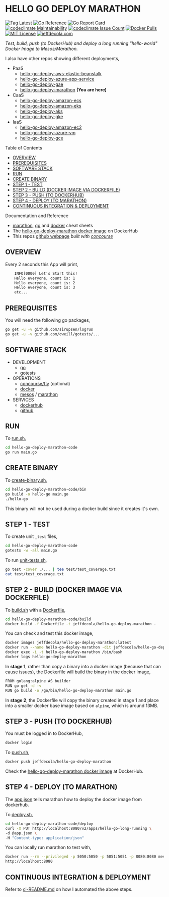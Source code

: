 # HELLO GO DEPLOY MARATHON

[![Tag Latest](https://img.shields.io/github/v/tag/jeffdecola/hello-go-deploy-marathon)](https://github.com/JeffDeCola/hello-go-deploy-marathon/tags)
[![Go Reference](https://pkg.go.dev/badge/github.com/JeffDeCola/hello-go-deploy-marathon.svg)](https://pkg.go.dev/github.com/JeffDeCola/hello-go-deploy-marathon)
[![Go Report Card](https://goreportcard.com/badge/github.com/JeffDeCola/hello-go-deploy-marathon)](https://goreportcard.com/report/github.com/JeffDeCola/hello-go-deploy-marathon)
[![codeclimate Maintainability](https://api.codeclimate.com/v1/badges/24c711ac3a1ec5155969/maintainability)](https://codeclimate.com/github/JeffDeCola/hello-go-deploy-marathon/maintainability)
[![codeclimate Issue Count](https://codeclimate.com/github/JeffDeCola/hello-go-deploy-marathon/badges/issue_count.svg)](https://codeclimate.com/github/JeffDeCola/hello-go-deploy-marathon/issues)
[![Docker Pulls](https://badgen.net/docker/pulls/jeffdecola/hello-go-deploy-marathon?icon=docker&label=pulls)](https://hub.docker.com/r/jeffdecola/hello-go-deploy-marathon/)
[![MIT License](http://img.shields.io/:license-mit-blue.svg)](http://jeffdecola.mit-license.org)
[![jeffdecola.com](https://img.shields.io/badge/website-jeffdecola.com-blue)](https://jeffdecola.com)

_Test, build, push (to DockerHub) and deploy
a long running "hello-world" Docker Image to Mesos/Marathon._

I also have other repos showing different deployments,

* PaaS
  * [hello-go-deploy-aws-elastic-beanstalk](https://github.com/JeffDeCola/hello-go-deploy-aws-elastic-beanstalk)
  * [hello-go-deploy-azure-app-service](https://github.com/JeffDeCola/hello-go-deploy-azure-app-service)
  * [hello-go-deploy-gae](https://github.com/JeffDeCola/hello-go-deploy-gae)
  * [hello-go-deploy-marathon](https://github.com/JeffDeCola/hello-go-deploy-marathon)
    **(You are here)**
* CaaS
  * [hello-go-deploy-amazon-ecs](https://github.com/JeffDeCola/hello-go-deploy-amazon-ecs)
  * [hello-go-deploy-amazon-eks](https://github.com/JeffDeCola/hello-go-deploy-amazon-eks)
  * [hello-go-deploy-aks](https://github.com/JeffDeCola/hello-go-deploy-aks)
  * [hello-go-deploy-gke](https://github.com/JeffDeCola/hello-go-deploy-gke)
* IaaS
  * [hello-go-deploy-amazon-ec2](https://github.com/JeffDeCola/hello-go-deploy-amazon-ec2)
  * [hello-go-deploy-azure-vm](https://github.com/JeffDeCola/hello-go-deploy-azure-vm)
  * [hello-go-deploy-gce](https://github.com/JeffDeCola/hello-go-deploy-gce)

Table of Contents

* [OVERVIEW](https://github.com/JeffDeCola/hello-go-deploy-marathon#overview)
* [PREREQUISITES](https://github.com/JeffDeCola/hello-go-deploy-marathon#prerequisites)
* [SOFTWARE STACK](https://github.com/JeffDeCola/hello-go-deploy-marathon#software-stack)
* [RUN](https://github.com/JeffDeCola/hello-go-deploy-marathon#run)
* [CREATE BINARY](https://github.com/JeffDeCola/hello-go-deploy-marathon#create-binary)
* [STEP 1 - TEST](https://github.com/JeffDeCola/hello-go-deploy-marathon#step-1---test)
* [STEP 2 - BUILD (DOCKER IMAGE VIA DOCKERFILE)](https://github.com/JeffDeCola/hello-go-deploy-marathon#step-2---build-docker-image-via-dockerfile)
* [STEP 3 - PUSH (TO DOCKERHUB)](https://github.com/JeffDeCola/hello-go-deploy-marathon#step-3---push-to-dockerhub)
* [STEP 4 - DEPLOY (TO MARATHON)](https://github.com/JeffDeCola/hello-go-deploy-marathon#step-4---deploy-to-marathon)
* [CONTINUOUS INTEGRATION & DEPLOYMENT](https://github.com/JeffDeCola/hello-go-deploy-marathon#continuous-integration--deployment)

Documentation and Reference

* [marathon](https://github.com/JeffDeCola/my-cheat-sheets/tree/master/software/operations/orchestration/cluster-managers-resource-management-scheduling/marathon-cheat-sheet),
  [go](https://github.com/JeffDeCola/my-cheat-sheets/tree/master/software/development/languages/go-cheat-sheet)
  and
  [docker](https://github.com/JeffDeCola/my-cheat-sheets/tree/master/software/operations/orchestration/builds-deployment-containers/docker-cheat-sheet)
  cheat sheets
* The
  [hello-go-deploy-marathon docker image](https://hub.docker.com/r/jeffdecola/hello-go-deploy-marathon)
  on DockerHub
* This repos
  [github webpage](https://jeffdecola.github.io/hello-go-deploy-marathon/)
  _built with
  [concourse](https://github.com/JeffDeCola/hello-go-deploy-marathon/blob/master/ci-README.md)_

## OVERVIEW

Every 2 seconds this App will print,

```txt
    INFO[0000] Let's Start this!
    Hello everyone, count is: 1
    Hello everyone, count is: 2
    Hello everyone, count is: 3
    etc...
```

## PREREQUISITES

You will need the following go packages,

```bash
go get -u -v github.com/sirupsen/logrus
go get -u -v github.com/cweill/gotests/...
```

## SOFTWARE STACK

* DEVELOPMENT
  * [go](https://github.com/JeffDeCola/my-cheat-sheets/tree/master/software/development/languages/go-cheat-sheet)
  * gotests
* OPERATIONS
  * [concourse/fly](https://github.com/JeffDeCola/my-cheat-sheets/tree/master/software/operations/continuous-integration-continuous-deployment/concourse-cheat-sheet)
    (optional)
  * [docker](https://github.com/JeffDeCola/my-cheat-sheets/tree/master/software/operations/orchestration/builds-deployment-containers/docker-cheat-sheet)
  * [mesos](https://github.com/JeffDeCola/my-cheat-sheets/tree/master/software/operations/orchestration/cluster-managers-resource-management-scheduling/mesos-cheat-sheet)
    /
    [marathon](https://github.com/JeffDeCola/my-cheat-sheets/tree/master/software/operations/orchestration/cluster-managers-resource-management-scheduling/marathon-cheat-sheet)
* SERVICES
  * [dockerhub](https://hub.docker.com/)
  * [github](https://github.com/)

## RUN

To
[run.sh](https://github.com/JeffDeCola/hello-go-deploy-marathon/blob/master/hello-go-deploy-marathon-code/run.sh),

```bash
cd hello-go-deploy-marathon-code
go run main.go
```

## CREATE BINARY

To
[create-binary.sh](https://github.com/JeffDeCola/hello-go-deploy-marathon/blob/master/hello-go-deploy-marathon-code/bin/create-binary.sh),

```bash
cd hello-go-deploy-marathon-code/bin
go build -o hello-go main.go
./hello-go
```

This binary will not be used during a docker build
since it creates it's own.

## STEP 1 - TEST

To create unit `_test` files,

```bash
cd hello-go-deploy-marathon-code
gotests -w -all main.go
```

To run
[unit-tests.sh](https://github.com/JeffDeCola/hello-go-deploy-marathon/tree/master/hello-go-deploy-marathon-code/test/unit-tests.sh),

```bash
go test -cover ./... | tee test/test_coverage.txt
cat test/test_coverage.txt
```

## STEP 2 - BUILD (DOCKER IMAGE VIA DOCKERFILE)

To
[build.sh](https://github.com/JeffDeCola/hello-go-deploy-marathon/blob/master/hello-go-deploy-marathon-code/build/build.sh)
with a
[Dockerfile](https://github.com/JeffDeCola/hello-go-deploy-marathon/blob/master/hello-go-deploy-marathon-code/build/Dockerfile),

```bash
cd hello-go-deploy-marathon-code/build
docker build -f Dockerfile -t jeffdecola/hello-go-deploy-marathon .
```

You can check and test this docker image,

```bash
docker images jeffdecola/hello-go-deploy-marathon:latest
docker run --name hello-go-deploy-marathon -dit jeffdecola/hello-go-deploy-marathon
docker exec -i -t hello-go-deploy-marathon /bin/bash
docker logs hello-go-deploy-marathon
```

In **stage 1**, rather than copy a binary into a docker image (because
that can cause issues), the Dockerfile will build the binary in the
docker image,

```bash
FROM golang:alpine AS builder
RUN go get -d -v
RUN go build -o /go/bin/hello-go-deploy-marathon main.go
```

In **stage 2**, the Dockerfile will copy the binary created in
stage 1 and place into a smaller docker base image based
on `alpine`, which is around 13MB.

## STEP 3 - PUSH (TO DOCKERHUB)

You must be logged in to DockerHub,

```bash
docker login
```

To
[push.sh](https://github.com/JeffDeCola/hello-go-deploy-marathon/blob/master/hello-go-deploy-marathon-code/push/push.sh),

```bash
docker push jeffdecola/hello-go-deploy-marathon
```

Check the
[hello-go-deploy-marathon docker image](https://hub.docker.com/r/jeffdecola/hello-go-deploy-marathon)
at DockerHub.

## STEP 4 - DEPLOY (TO MARATHON)

The
[app.json](https://github.com/JeffDeCola/hello-go-deploy-marathon/blob/master/hello-go-deploy-marathon-code/deploy/app.json)
tells marathon how to deploy the docker image from dockerhub.

To
[deploy.sh](https://github.com/JeffDeCola/hello-go-deploy-marathon/blob/master/hello-go-deploy-marathon-code/deploy/deploy.sh),

```bash
cd hello-go-deploy-marathon-code/deploy
curl -X PUT http://localhost:8080/v2/apps/hello-go-long-running \
-d @app.json \
-H "Content-type: application/json"
```

You can locally run marathon to test with,

```bash
docker run --rm --privileged -p 5050:5050 -p 5051:5051 -p 8080:8080 mesos/mesos-mini
http://localhost:8080
```

## CONTINUOUS INTEGRATION & DEPLOYMENT

Refer to
[ci-README.md](https://github.com/JeffDeCola/hello-go-deploy-marathon/blob/master/ci-README.md)
on how I automated the above steps.
